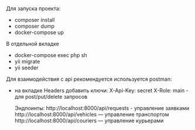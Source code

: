 Для запуска проекта:
- composer install
- composer dump
- docker-compose up

В отдельной вкладке
- docker-compose exec php sh
- yii migrate
- yii seeder

Для взаимодействия с api рекомендуется используется postman:
- на вкладке Headers добавить ключи:
      X-Api-Key: secret
      X-Role: main - для post/put/delete запросов


  Эндпоинты:
  http://localhost:8000/api/requests - управление заявками
  http://localhost:8000/api/vehicles — управление транспортом
  http://localhost:8000/api/couriers — управление курьерами
